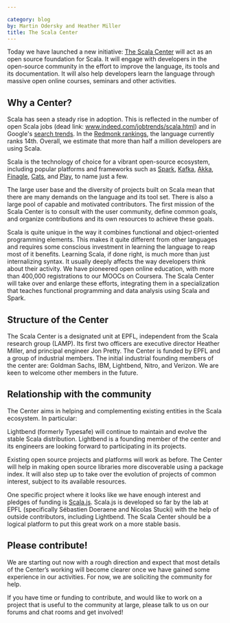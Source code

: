 ```yaml
---

category: blog
by: Martin Odersky and Heather Miller
title: The Scala Center
---
```


Today we have launched a new initiative: [The Scala Center](https://scala.epfl.ch) will
act as an open source foundation for Scala.
It will engage with developers in the open-source community in the effort to
improve the language, its tools and its documentation. It will also help developers
learn the language through massive open online courses, seminars and other activities.


## Why a Center?

Scala has seen a steady rise in adoption. This is reflected in the
number of open Scala jobs (dead link: www.indeed.com/jobtrends/scala.html) and in Google's
[search trends](https://trends.google.com/trends/explore?date=all&q=scala%20tutorial).
In the [Redmonk rankings](http://sogrady-media.redmonk.com/sogrady/files/2016/02/lang-rank-944px-wm-e1456601438269.png),
the language currently ranks 14th. Overall, we estimate that more than
half a million developers are using Scala.

Scala is the technology of choice for a vibrant open-source ecosystem,
including popular platforms and frameworks such as
[Spark](https://spark.apache.org/), [Kafka](https://kafka.apache.org/),
[Akka](https://akka.io), [Finagle](https://twitter.github.io/finagle),
[Cats](https://typelevel.org/cats/), and
[Play](https://www.playframework.com/), to name just a few.

The large user base and the diversity of projects built on Scala mean
that there are many demands on the language and its tool set. There is also a large pool of capable and motivated contributors. The first mission of the Scala Center is to consult with
the user community, define common goals, and organize contributions
and its own resources to achieve these goals.

Scala is quite unique in the way it combines functional and
object-oriented programming elements. This makes it quite different
from other languages and requires some conscious investment in
learning the language to reap most of it benefits. Learning Scala, if
done right, is much more than just internalizing syntax. It usually
deeply affects the way developers think about their activity. We have
pioneered open online education, with more than 400,000 registrations
to our MOOCs on Coursera. The Scala Center will take over and enlarge
these efforts, integrating them in a specialization that teaches
functional programming and data analysis using Scala and Spark.

## Structure of the Center

The Scala Center is a designated unit at EPFL, independent from the
Scala research group (LAMP). Its first two officers are executive director Heather Miller,
and principal engineer Jon Pretty. The Center is funded by EPFL and a group of industrial
members. The initial industrial founding members of the center are:
Goldman Sachs, IBM, Lightbend, Nitro, and Verizon. We are keen to
welcome other members in the future.

## Relationship with the community

The Center aims in helping and complementing existing entities in the
Scala ecosystem. In particular:

Lightbend (formerly Typesafe) will continue to maintain and evolve the
stable Scala distribution. Lightbend is a founding member of the
center and its engineers are looking forward to participating in its
projects.

Existing open source projects and platforms will work as before. The
Center will help in making open source libraries more discoverable
using a package index. It will also step up to take over the evolution
of projects of common interest, subject to its available resources.

One specific project where it looks like we have enough interest and
pledges of funding is [Scala.js](https://www.scala-js.org/).  Scala.js
is developed so far by the lab at EPFL (specifically Sébastien Doeraene
and Nicolas Stucki) with the help of outside contributors, including Lightbend.
The Scala Center should be a
logical platform to put this great work on a more stable basis.

## Please contribute!

We are starting out now with a rough direction and expect that most details of the Center’s working will become clearer once we have gained some experience in our activities. For now, we are soliciting the community for help.

If you have time or funding to contribute, and would like to work on a project that is useful to the community at large, please talk to us on our forums and chat rooms and get involved!
